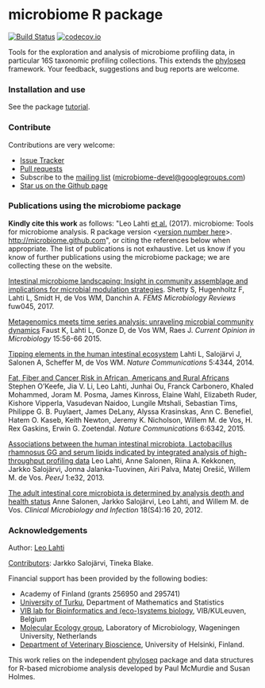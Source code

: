 <!--![Banner](https://github.com/microbiome/microbiome/blob/master/vignettes/figure/composition-example4-1.png)-->
<!--[![Follow](https://img.shields.io/twitter/follow/ropengov.svg?style=social)](https://twitter.com/intent/follow?screen_name=ropengov)-->


microbiome R package
==========

[![Build Status](https://api.travis-ci.org/microbiome/microbiome.png)](https://travis-ci.org/microbiome/microbiome)
[![codecov.io](https://codecov.io/github/microbiome/microbiome/coverage.svg?branch=master)](https://codecov.io/github/microbiome/microbiome?branch=master)  


Tools for the exploration and analysis of microbiome profiling data,
in particular 16S taxonomic profiling collections. This extends the
[phyloseq](https://github.com/joey711/phyloseq) framework.  Your
feedback, suggestions and bug reports are welcome.


### Installation and use

See the package [tutorial](http://microbiome.github.io/microbiome/).


### Contribute

Contributions are very welcome:

  * [Issue Tracker](https://github.com/microbiome/microbiome/issues) 
  * [Pull requests](https://github.com/microbiome/microbiome/)
  * Subscribe to the [mailing list](https://groups.google.com/forum/#!forum/microbiome-devel) (microbiome-devel@googlegroups.com)
  * [Star us on the Github page](https://github.com/microbiome/microbiome)


### Publications using the microbiome package

**Kindly cite this work** as follows: "Leo Lahti [et al.](https://github.com/microbiome/microbiome/graphs/contributors) (2017). microbiome: Tools for microbiome analysis. R package version <[version number here](DESCRIPTION)>. http://microbiome.github.com", or citing the references below when appropriate. The list of publications is not exhaustive. Let us know if you know of further publications using the microbiome package; we are collecting these on the website.

[Intestinal microbiome landscaping: Insight in community assemblage and implications for microbial modulation strategies](https://academic.oup.com/femsre/article/doi/10.1093/femsre/fuw045/2979411/Intestinal-microbiome-landscaping-insight-in#58802539). Shetty S, Hugenholtz F, Lahti L, Smidt H, de Vos WM, Danchin A. _FEMS Microbiology Reviews_ fuw045, 2017.

[Metagenomics meets time series analysis: unraveling microbial community dynamics](http://dx.doi.org/10.1016/j.mib.2015.04.004) Faust K, Lahti L, Gonze D, de Vos WM, Raes J. _Current Opinion in Microbiology_ 15:56-66 2015.

[Tipping elements in the human intestinal ecosystem](http://www.nature.com/ncomms/2014/140708/ncomms5344/full/ncomms5344.html) Lahti L, Salojärvi J, Salonen A, Scheffer M, de Vos WM. _Nature Communications_ 5:4344, 2014. 

[Fat, Fiber and Cancer Risk in African, Americans and Rural Africans](http://www.nature.com/ncomms/2015/150428/ncomms7342/full/ncomms7342.html)  Stephen O’Keefe, Jia V. Li, Leo Lahti, Junhai Ou, Franck Carbonero, Khaled Mohammed, Joram M. Posma, James Kinross, Elaine Wahl, Elizabeth Ruder, Kishore Vipperla, Vasudevan Naidoo, Lungile Mtshali, Sebastian Tims, Philippe G. B. Puylaert, James DeLany, Alyssa Krasinskas, Ann C. Benefiel, Hatem O. Kaseb, Keith Newton, Jeremy K. Nicholson, Willem M. de Vos, H. Rex Gaskins, Erwin G. Zoetendal. _Nature Communications_ 6:6342, 2015.

[Associations between the human intestinal microbiota, Lactobacillus rhamnosus GG and serum lipids indicated by integrated analysis of high-throughput profiling data](http://dx.doi.org/10.7717/peerj.32) Leo Lahti, Anne Salonen, Riina A. Kekkonen, Jarkko Salojärvi, Jonna Jalanka-Tuovinen, Airi Palva, Matej Orešič, Willem M. de Vos. _PeerJ_ 1:e32, 2013.

[The adult intestinal core microbiota is determined by analysis depth and health status](http://onlinelibrary.wiley.com/doi/10.1111/j.1469-0691.2012.03855.x/abstract) Anne Salonen, Jarkko Salojärvi, Leo Lahti, and Willem M. de Vos. _Clinical Microbiology and Infection_ 18(S4):16 20, 2012. 


### Acknowledgements

Author: [Leo Lahti](https://github.com/antagomir/)

[Contributors](https://github.com/microbiome/microbiome/graphs/contributors): Jarkko Salojärvi, Tineka Blake. 

Financial support has been provided by the following bodies:

  * Academy of Finland (grants 256950 and 295741)
  * [University of Turku](http://www.utu.fi/en/Pages/home.aspx), Department of Mathematics and Statistics
  * [VIB lab for Bioinformatics and (eco-)systems biology](http://www.vib.be/en/research/scientists/Pages/Jeroen-Raes-Lab.aspx), VIB/KULeuven, Belgium
  * [Molecular Ecology group](http://www.mib.wur.nl/UK/), Laboratory of Microbiology, Wageningen University, Netherlands
  * [Department of Veterinary Bioscience](http://www.vetmed.helsinki.fi/apalva/index.htm), University of Helsinki, Finland.

This work relies on the independent [phyloseq](https://github.com/joey711/phyloseq) package and data structures for R-based microbiome analysis developed by Paul McMurdie and Susan Holmes. 



